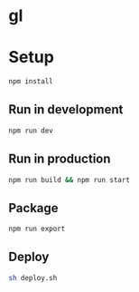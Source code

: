 gl
=====================

# Setup
```bash
npm install
```

## Run in development
```bash
npm run dev
```

## Run in production
```bash
npm run build && npm run start
```

## Package
```bash
npm run export
```

## Deploy
```bash
sh deploy.sh
```